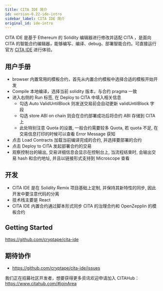 ```yaml
---
title: CITA IDE 简介
id: version-0.22-ide-intro
sidebar_label: CITA IDE 简介
original_id: ide-intro
---
```


CITA IDE 是基于 Ethereum 的 Solidity 编辑器进行修改并适配 CITA ，是面向 CITA 的智能合约编辑器，能够编写、编译、debug、部署智能合约。可直接运行官方 [CITA IDE](https://cita-ide.cryptape.com/) 进行体验。

## 用户手册

* browser 内置常用的模板合约，首先从内置合约模板中选择合适的模板开始开发
* Compile 本地编译，选择当前 solidity 版本，与合约 pragma 一致
* 进入右侧的 Run 标签, 在 Deploy to CITA 中填入相关信息
    * 勾选 Auto ValidUntilBlock 则发送交易前会自动更新 validUntilBlock 字段
    * 勾选 store ABI on chain 则会在合约部署成功后将合约 ABI 存储到 CITA 上
    * 此处特别注意 Quota 的设置, 一般合约需要较多 Quota, 若 quota 不足, 在交易信息打印的时候可以查看 Error Message 获知
* 点击 Load Contracts 加载当前编译完成的合约, 并选择要部署的合约
* 点击 Deploy to CITA 发起部署合约的交易
* 观察控制台的输出, 交易详细信息会显示在控制台上, 当流程结束时, 会输出交易 hash 和合约地址, 并且以链接形式支持到 Microscope 查看

## 开发

* CITA IDE 是在 Solidity Remix 项目基础上定制, 并保持其新特性的同步, 因此开发中要注意代码的分离
* 技术栈主要是 React
* CITA IDE 内置合约通过脚本形式同步 CITA 的治理合约和 OpenZepplin 的模板合约

## Getting Started

https://github.com/cryptape/cita-ide

## 期待协作

* https://github.com/cryptape/cita-ide/issues

我们正在招募社区开发者，想要获得更多资讯欢迎申请加入 CITAHub：https://www.citahub.com/#joinArea
